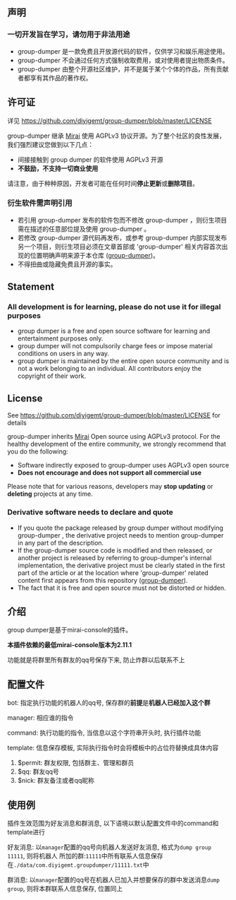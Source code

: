 ## 声明

<h3>一切开发旨在学习，请勿用于非法用途</h3>

- group-dumper 是一款免费且开放源代码的软件，仅供学习和娱乐用途使用。
- group-dumper 不会通过任何方式强制收取费用，或对使用者提出物质条件。
- group-dumper 由整个开源社区维护，并不是属于某个个体的作品，所有贡献者都享有其作品的著作权。

## 许可证

详见 https://github.com/diyigemt/group-dumper/blob/master/LICENSE

group-dumper 继承 [Mirai](https://github.com/mamoe/mirai) 使用 AGPLv3 协议开源。为了整个社区的良性发展，我们强烈建议您做到以下几点：

- 间接接触到 group dumper 的软件使用 AGPLv3 开源
- **不鼓励，不支持一切商业使用**

请注意，由于种种原因，开发者可能在任何时间**停止更新**或**删除项目**。

### 衍生软件需声明引用

- 若引用 group-dumper 发布的软件包而不修改 group-dumper ，则衍生项目需在描述的任意部位提及使用 group-dumper 。
- 若修改 group-dumper 源代码再发布，或参考 group-dumper 内部实现发布另一个项目，则衍生项目必须在文章首部或 'group-dumper' 相关内容首次出现的位置明确声明来源于本仓库 ([group-dumper](https://github.com/diyigemt/group-dumper))。
- 不得扭曲或隐藏免费且开源的事实。

## Statement

<h3>All development is for learning, please do not use it for illegal purposes</h3>

- group dumper is a free and open source software for learning and entertainment purposes only.
- group dumper will not compulsorily charge fees or impose material conditions on users in any way.
- group dumper is maintained by the entire open source community and is not a work belonging to an individual. All contributors enjoy the copyright of their work.

## License

See https://github.com/diyigemt/group-dumper/blob/master/LICENSE for details

group-dumper inherits [Mirai](https://github.com/mamoe/mirai) Open source using AGPLv3 protocol. For the healthy development of the entire community, we strongly recommend that you do the following:

- Software indirectly exposed to group-dumper uses AGPLv3 open source
- **Does not encourage and does not support all commercial use**

Please note that for various reasons, developers may **stop updating** or **deleting** projects at any time.

### Derivative software needs to declare and quote

- If you quote the package released by group dumper without modifying group-dumper , the derivative project needs to mention group-dumper in any part of the description.
- If the group-dumper source code is modified and then released, or another project is released by referring to group-dumper's internal implementation, the derivative project must be clearly stated in the first part of the article or at the location where 'group-dumper' related content first appears from this repository ([group-dumper](https://github.com/diyigemt/group-dumper)).
- The fact that it is free and open source must not be distorted or hidden.

## 介绍

group dumper是基于mirai-console的插件。

**本插件依赖的最低mirai-console版本为2.11.1**

功能就是将群里所有群友的qq号保存下来, 防止炸群以后联系不上

## 配置文件

bot: 指定执行功能的机器人的qq号, 保存群的**前提**是**机器人已经加入这个群**

manager: 相应谁的指令

command: 执行功能的指令, 当信息以这个字符串开头时, 执行插件功能

template: 信息保存模板, 实际执行指令时会将模板中的占位符替换成具体内容

1. $permit: 群友权限, 包括群主、管理和群员
2. $qq: 群友qq号
3. $nick: 群友备注或者qq昵称

## 使用例

插件生效范围为好友消息和群消息, 以下语境以默认配置文件中的command和template进行

好友消息: 以`manager`配置的qq号向机器人发送好友消息, 格式为`dump group 11111`, 则将机器人
所加的群:`11111`中所有联系人信息保存在`./data/com.diyigemt.groupdumper/11111.txt`中

群消息: 以`manager`配置的qq号在机器人已加入并想要保存的群中发送消息`dump group`, 则将本群联系人信息保存, 位置同上
